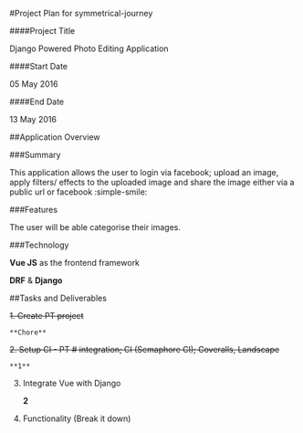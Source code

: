#Project Plan for symmetrical-journey

####Project Title

Django Powered Photo Editing Application

####Start Date

05 May 2016

####End Date

13 May 2016

##Application Overview

###Summary

This application allows the user to login via facebook; upload an image, apply filters/ effects to the uploaded image and share the image either via a public url or facebook :simple-smile:

###Features

The user will be able categorise their images.

###Technology

**Vue JS** as the frontend framework

**DRF** & **Django**

##Tasks and Deliverables

~~1. Create PT project~~

    **Chore**

~~2. Setup CI - PT # integration; CI (Semaphore CI); Coveralls, Landscape~~

    **1**

3. Integrate Vue with Django

    **2**

4. Functionality (Break it down)
